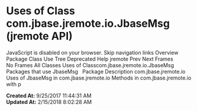# Uses of Class com.jbase.jremote.io.JbaseMsg (jremote   API)

JavaScript is disabled on your browser. Skip navigation links Overview Package Class Use Tree Deprecated Help jremote Prev Next Frames No Frames All Classes Uses of Classcom.jbase.jremote.io.JbaseMsg Packages that use JbaseMsg   Package Description com.jbase.jremote.io   Uses of JbaseMsg in com.jbase.jremote.io Methods in com.jbase.jremote.io with p  

**Created At:** 9/25/2017 11:44:31 AM  
**Updated At:** 2/15/2018 8:02:28 AM  

